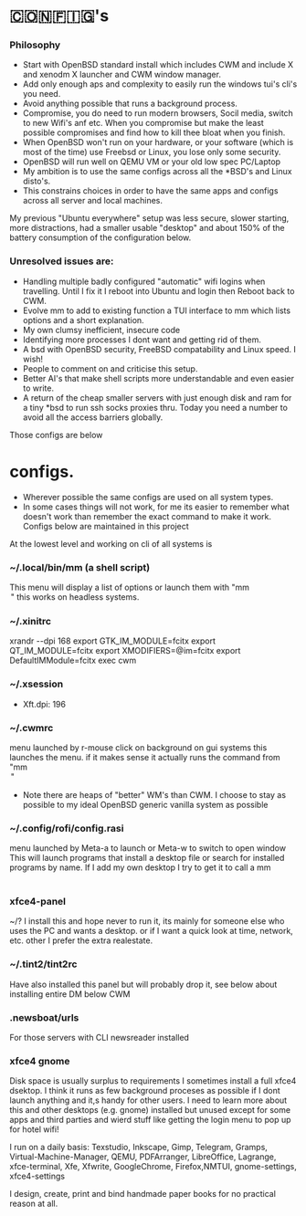 
# 🇨​🇴​🇳​🇫​🇮​🇬​'s

### Philosophy 
- Start with OpenBSD standard install which includes CWM and include X and xenodm X launcher 
and CWM window manager. 
- Add only enough aps and complexity to easily run the windows tui's cli's 
you need.
- Avoid anything possible that runs a background process.
- Compromise, you do need to run modern browsers, Socil media, switch to new 
Wifi's anf etc. 
When you compromise but make the least possible compromises and find how to kill thee bloat when you finish.
- When OpenBSD won't run on your hardware, or your software (which 
is most of the time) use Freebsd or Linux, you lose only some security.
- OpenBSD will run well on QEMU VM or your old low spec PC/Laptop
- My ambition is to use the same configs across all the *BSD's and Linux disto's.
- This constrains choices in order to have the same apps and configs across all server and local machines.

My previous "Ubuntu everywhere" setup was less secure, slower starting, 
more distractions, had a smaller usable "desktop" and about 150% of 
the battery consumption of the configuration below.

### Unresolved issues are:
- Handling multiple badly configured "automatic" wifi logins when travelling.
  Until I fix it I reboot into Ubuntu and login then Reboot back to CWM.
- Evolve mm to add to existing function a TUI interface to mm which lists 
  options and a short explanation.
- My own clumsy inefficient, insecure code 
- Identifying more processes I dont want and getting rid of them.
- A bsd with OpenBSD security, FreeBSD compatability and Linux speed. I wish!
- People to comment on and criticise this setup.
- Better AI's that make shell scripts more understandable and even 
  easier to write.
- A return of the cheap smaller servers with just enough 
  disk and ram for a tiny *bsd to run ssh socks proxies thru. 
  Today you need a number to avoid all the access barriers globally. 

Those configs are below

# configs.
 - Wherever possible the same configs are used on all system types. 
 - In some cases things will not work, for me its easier to 
remember what doesn't work than remember the exact command to make it work.
Configs below are maintained in this project

At the lowest level and working on cli of all systems is 

### ~/.local/bin/mm (a shell script)
This menu will display a list of options or launch them with "mm <option>"
this works on headless systems.

### ~/.xinitrc
xrandr --dpi 168
export GTK_IM_MODULE=fcitx
export QT_IM_MODULE=fcitx
export XMODIFIERS=@im=fcitx
export DefaultIMModule=fcitx
exec cwm

### ~/.xsession
 - Xft.dpi: 196

### ~/.cwmrc
menu launched by r-mouse click on background
on gui systems this launches the menu. if it makes sense it actually 
runs the command from "mm <option>" 
 - Note there are heaps of "better" WM's than CWM. I choose to stay as 
 possible to my ideal OpenBSD generic vanilla system as possible

### ~/.config/rofi/config.rasi
menu launched by Meta-a to launch or Meta-w to switch to open window
This will launch programs that install a desktop file or search 
for installed programs by name.
If I add my own desktop I try to get it to call a mm <option>

### xfce4-panel
~/?
I install this and hope never to run it, its mainly for someone 
else who uses the PC and wants a desktop. or if I want a quick 
look at time, network, etc. other I prefer the extra realestate.

### ~/.tint2/tint2rc
Have also installed this panel but will probably drop it, see 
below about installing entire DM below CWM

### .newsboat/urls
For those servers with CLI newsreader installed
 
### xfce4 gnome 
Disk space is usually surplus to requirements I sometimes install 
a full xfce4 dsektop. I think it runs as few  background proceses 
as possible if I dont launch anything and it,s handy for other users. 
I need to learn more about this and other desktops (e.g. gnome) 
installed but unused except for some apps and third parties and 
wierd stuff like getting the login menu to pop up for hotel wifi!

I run on a daily basis: 
Texstudio, Inkscape, Gimp, Telegram, Gramps, 
Virtual-Machine-Manager, QEMU, PDFArranger, LibreOffice, 
Lagrange, xfce-terminal, Xfe, Xfwrite, GoogleChrome,
Firefox,NMTUI, gnome-settings, xfce4-settings

I design, create, print and bind handmade paper books for no 
practical reason at all.




